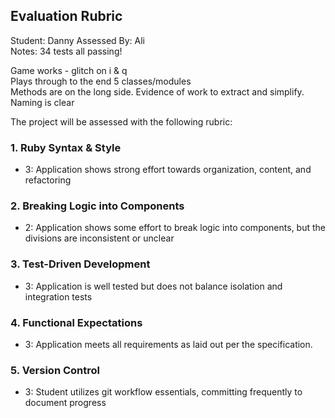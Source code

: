 ## Evaluation Rubric

Student: Danny
Assessed By: Ali  
Notes:
34 tests all passing!


Game works - glitch on i & q  
Plays through to the end
5 classes/modules  
Methods are on the long side.  Evidence of work to extract and simplify.
Naming is clear

The project will be assessed with the following rubric:

### 1. Ruby Syntax & Style

* 3:  Application shows strong effort towards organization, content, and refactoring

### 2. Breaking Logic into Components

* 2: Application shows some effort to break logic into components, but the divisions are inconsistent or unclear

### 3. Test-Driven Development

* 3: Application is well tested but does not balance isolation and integration tests

### 4. Functional Expectations

* 3: Application meets all requirements as laid out per the specification.

### 5. Version Control

* 3: Student utilizes git workflow essentials, committing frequently to document progress
